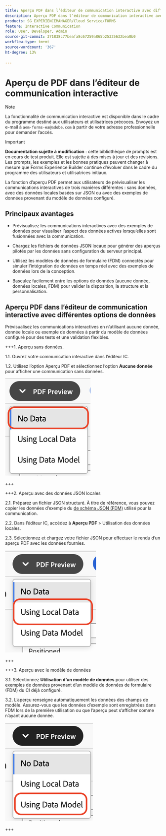 ```yaml
---
title: Aperçu PDF dans l’éditeur de communication interactive avec différentes options de données
description: Aperçu PDF dans l’éditeur de communication interactive avec différentes options de données pour prévisualiser les communications interactives de trois manières différentes.
products: SG_EXPERIENCEMANAGER/Cloud Service/FORMS
feature: Interactive Communication
role: User, Developer, Admin
source-git-commit: 371838c77beafa8c67259a865b25325632bea0b0
workflow-type: tm+mt
source-wordcount: '367'
ht-degree: 13%

---
```



# Aperçu de PDF dans l’éditeur de communication interactive

>[!NOTE]
>
> La fonctionnalité de communication interactive est disponible dans le cadre du programme destiné aux utilisateurs et utilisatrices précoces. Envoyez un e-mail à `aem-forms-ea@adobe.com` à partir de votre adresse professionnelle pour demander l’accès.

>[!IMPORTANT]
>
> **Documentation sujette à modification** : cette bibliothèque de prompts est en cours de test produit. Elle est sujette à des mises à jour et des révisions. Les prompts, les exemples et les bonnes pratiques peuvent changer à mesure que Forms Experience Builder continue d’évoluer dans le cadre du programme des utilisateurs et utilisatrices initiaux.

La fonction d’aperçu PDF permet aux utilisateurs de prévisualiser les communications interactives de trois manières différentes : sans données, avec des données locales basées sur JSON ou avec des exemples de données provenant du modèle de données configuré.

## Principaux avantages

- Prévisualisez les communications interactives avec des exemples de données pour visualiser l’aspect des données actives lorsqu’elles sont fusionnées avec la communication.

- Chargez les fichiers de données JSON locaux pour générer des aperçus pilotés par les données sans configuration du serveur principal.

- Utilisez les modèles de données de formulaire (FDM) connectés pour simuler l’intégration de données en temps réel avec des exemples de données lors de la conception.

- Basculez facilement entre les options de données (aucune donnée, données locales, FDM) pour valider la disposition, la structure et la personnalisation.

## Aperçu PDF dans l’éditeur de communication interactive avec différentes options de données

Prévisualisez les communications interactives en n’utilisant aucune donnée, donnée locale ou exemple de données à partir du modèle de données configuré pour des tests et une validation flexibles.

+++&#x200B;1. Aperçu sans données.

1.1. Ouvrez votre communication interactive dans l’éditeur IC.

1.2. Utilisez l’option Aperçu PDF et sélectionnez l’option **Aucune donnée** pour afficher une communication sans données.

![Rechercher un document IC](/help/forms/interactive-communication/assets/nodata.png)

+++

+++&#x200B;2. Aperçu avec des données JSON locales

2.1. Préparez un fichier JSON structuré. À titre de référence, vous pouvez copier les données d’exemple du [&#x200B; de schéma JSON (FDM)](https://experienceleague.adobe.com/en/docs/experience-manager-cloud-service/content/forms/integrate/use-form-data-model/work-with-form-data-model) utilisé pour la communication.

2.2. Dans l’éditeur IC, accédez à **Aperçu PDF** > Utilisation des données locales.

2.3. Sélectionnez et chargez votre fichier JSON pour effectuer le rendu d’un aperçu PDF avec les données fournies.

![Rechercher un document IC](/help/forms/interactive-communication/assets/localdata.png)

+++

+++&#x200B;3. Aperçu avec le modèle de données 

3.1. Sélectionnez **Utilisation d’un modèle de données** pour utiliser des exemples de données provenant d’un modèle de données de formulaire (FDM) du CI déjà configuré.

3.2. L’aperçu renseigne automatiquement les données des champs de modèle. Assurez-vous que les données d’exemple sont enregistrées dans FDM lors de la première utilisation ou que l’aperçu peut s’afficher comme n’ayant aucune donnée.

![Rechercher un document IC](/help/forms/interactive-communication/assets/datamodel.png)

+++

